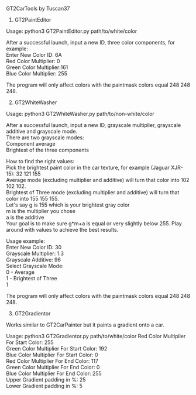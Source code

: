 GT2CarTools by Tuscan37

1. GT2PaintEditor

Usage: python3 GT2PaintEditor.py path/to/white/color

After a successful launch, input a new ID, three color components, for example:  
Enter New Color ID: 6A  
Red Color Multiplier: 0  
Green Color Multiplier:161  
Blue Color Multiplier: 255  

The program will only affect colors with the paintmask colors equal 248 248 248.

2. GT2WhiteWasher

Usage: python3 GT2WhiteWasher.py path/to/non-white/color

After a successful launch, input a new ID, grayscale multiplier, grayscale additive and grayscale mode.  
There are two grayscale modes:  
Component average  
Brightest of the three components  

How to find the right values:  
Pick the brightest paint color in the car texture, for example (Jaguar XJR-15): 32 121 155  
Average mode (excluding multiplier and additive) will turn that color into 102 102 102.  
Brightest of Three mode (excluding multiplier and additive) will turn that color into 155 155 155.  
Let's say g is 155 which is your brightest gray color  
m is the multiplier you chose  
a is the additive  
Your goal is to make sure g*m+a is equal or very slightly below 255. Play around with values to achieve the best results.  

Usage example:  
Enter New Color ID: 30  
Grayscale Multiplier: 1.3  
Grayscale Additive: 96  
Select Grayscale Mode:  
0 - Average  
1 - Brightest of Three  
1  

The program will only affect colors with the paintmask colors equal 248 248 248.  

3. GT2Gradientor

Works similar to GT2CarPainter but it paints a gradient onto a car.

Usage: python3 GT2Gradientor.py path/to/white/color
Red Color Multiplier For Start Color: 255  
Green Color Multiplier For Start Color: 192  
Blue Color Multiplier For Start Color: 0  
Red Color Multiplier For End Color: 117  
Green Color Multiplier For End Color: 0  
Blue Color Multiplier For End Color: 255  
Upper Gradient padding in %: 25  
Lower Gradient padding in %: 5  
